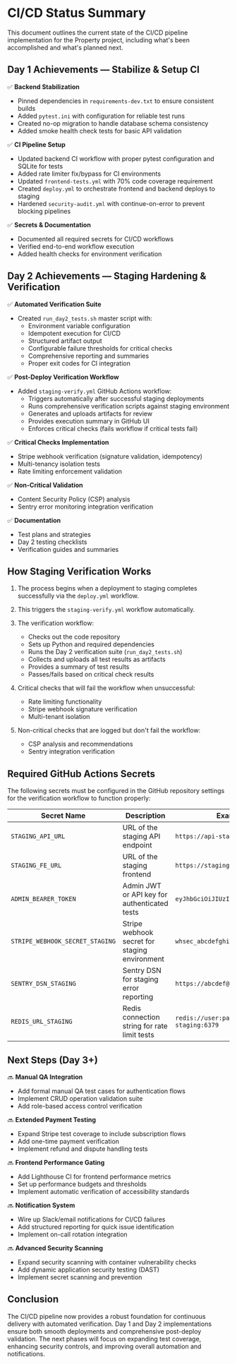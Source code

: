 # CI/CD Status Summary

This document outlines the current state of the CI/CD pipeline implementation for the Property project, including what's been accomplished and what's planned next.

## Day 1 Achievements — Stabilize & Setup CI

✅ **Backend Stabilization**
- Pinned dependencies in `requirements-dev.txt` to ensure consistent builds
- Added `pytest.ini` with configuration for reliable test runs
- Created no-op migration to handle database schema consistency
- Added smoke health check tests for basic API validation

✅ **CI Pipeline Setup**
- Updated backend CI workflow with proper pytest configuration and SQLite for tests
- Added rate limiter fix/bypass for CI environments
- Updated `frontend-tests.yml` with 70% code coverage requirement
- Created `deploy.yml` to orchestrate frontend and backend deploys to staging
- Hardened `security-audit.yml` with continue-on-error to prevent blocking pipelines

✅ **Secrets & Documentation**
- Documented all required secrets for CI/CD workflows
- Verified end-to-end workflow execution
- Added health checks for environment verification

## Day 2 Achievements — Staging Hardening & Verification

✅ **Automated Verification Suite**
- Created `run_day2_tests.sh` master script with:
  - Environment variable configuration
  - Idempotent execution for CI/CD
  - Structured artifact output
  - Configurable failure thresholds for critical checks
  - Comprehensive reporting and summaries
  - Proper exit codes for CI integration

✅ **Post-Deploy Verification Workflow**
- Added `staging-verify.yml` GitHub Actions workflow:
  - Triggers automatically after successful staging deployments
  - Runs comprehensive verification scripts against staging environment
  - Generates and uploads artifacts for review
  - Provides execution summary in GitHub UI
  - Enforces critical checks (fails workflow if critical tests fail)

✅ **Critical Checks Implementation**
- Stripe webhook verification (signature validation, idempotency)
- Multi-tenancy isolation tests
- Rate limiting enforcement validation

✅ **Non-Critical Validation**
- Content Security Policy (CSP) analysis
- Sentry error monitoring integration verification

✅ **Documentation**
- Test plans and strategies
- Day 2 testing checklists
- Verification guides and summaries

## How Staging Verification Works

1. The process begins when a deployment to staging completes successfully via the `deploy.yml` workflow.
2. This triggers the `staging-verify.yml` workflow automatically.
3. The verification workflow:
   - Checks out the code repository
   - Sets up Python and required dependencies
   - Runs the Day 2 verification suite (`run_day2_tests.sh`)
   - Collects and uploads all test results as artifacts
   - Provides a summary of test results
   - Passes/fails based on critical check results

4. Critical checks that will fail the workflow when unsuccessful:
   - Rate limiting functionality
   - Stripe webhook signature verification
   - Multi-tenant isolation

5. Non-critical checks that are logged but don't fail the workflow:
   - CSP analysis and recommendations
   - Sentry integration verification

## Required GitHub Actions Secrets

The following secrets must be configured in the GitHub repository settings for the verification workflow to function properly:

| Secret Name | Description | Example |
|-------------|-------------|---------|
| `STAGING_API_URL` | URL of the staging API endpoint | `https://api-staging.example.com` |
| `STAGING_FE_URL` | URL of the staging frontend | `https://staging.example.com` |
| `ADMIN_BEARER_TOKEN` | Admin JWT or API key for authenticated tests | `eyJhbGciOiJIUzI1NiIsI...` |
| `STRIPE_WEBHOOK_SECRET_STAGING` | Stripe webhook secret for staging environment | `whsec_abcdefghijklmno...` |
| `SENTRY_DSN_STAGING` | Sentry DSN for staging error reporting | `https://abcdef@sentry.io/123456` |
| `REDIS_URL_STAGING` | Redis connection string for rate limit tests | `redis://user:password@redis-staging:6379` |

## Next Steps (Day 3+)

🔜 **Manual QA Integration**
- Add formal manual QA test cases for authentication flows
- Implement CRUD operation validation suite
- Add role-based access control verification

🔜 **Extended Payment Testing**
- Expand Stripe test coverage to include subscription flows
- Add one-time payment verification
- Implement refund and dispute handling tests

🔜 **Frontend Performance Gating**
- Add Lighthouse CI for frontend performance metrics
- Set up performance budgets and thresholds
- Implement automatic verification of accessibility standards

🔜 **Notification System**
- Wire up Slack/email notifications for CI/CD failures
- Add structured reporting for quick issue identification
- Implement on-call rotation integration

🔜 **Advanced Security Scanning**
- Expand security scanning with container vulnerability checks
- Add dynamic application security testing (DAST)
- Implement secret scanning and prevention

## Conclusion

The CI/CD pipeline now provides a robust foundation for continuous delivery with automated verification. Day 1 and Day 2 implementations ensure both smooth deployments and comprehensive post-deploy validation. The next phases will focus on expanding test coverage, enhancing security controls, and improving overall automation and notifications.
